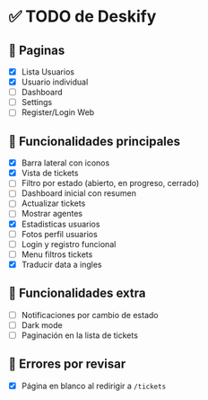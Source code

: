 # ✅ TODO de Deskify

## 📄 Paginas
- [X] Lista Usuarios
- [X] Usuario individual
- [ ] Dashboard
- [ ] Settings
- [ ] Register/Login Web

## 🔧 Funcionalidades principales
- [x] Barra lateral con iconos
- [x] Vista de tickets
- [ ] Filtro por estado (abierto, en progreso, cerrado)
- [ ] Dashboard inicial con resumen
- [ ] Actualizar tickets
- [ ] Mostrar agentes
- [X] Estadisticas usuarios
- [ ] Fotos perfil usuarios
- [ ] Login y registro funcional
- [ ] Menu filtros tickets
- [X] Traducir data a ingles

## 🧪 Funcionalidades extra
- [ ] Notificaciones por cambio de estado
- [ ] Dark mode
- [ ] Paginación en la lista de tickets

## 🐞 Errores por revisar
- [X] Página en blanco al redirigir a `/tickets`
